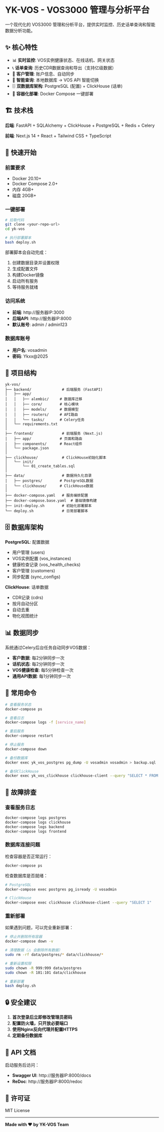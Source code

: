# YK-VOS - VOS3000 管理与分析平台

一个现代化的 VOS3000 管理和分析平台，提供实时监控、历史话单查询和智能数据分析功能。

## ✨ 核心特性

- 📊 **实时监控**: VOS实例健康状态、在线话机、网关状态
- 📞 **话单查询**: 历史CDR数据查询和导出（支持亿级数据）
- 👥 **客户管理**: 账户信息、自动同步
- 🔄 **智能查询**: 本地数据库 → VOS API 智能切换
- 🗄️ **双数据库架构**: PostgreSQL (配置) + ClickHouse (话单)
- 🐳 **容器化部署**: Docker Compose 一键部署

## 🏗️ 技术栈

**后端**: FastAPI + SQLAlchemy + ClickHouse + PostgreSQL + Redis + Celery

**前端**: Next.js 14 + React + Tailwind CSS + TypeScript

## 🚀 快速开始

### 前置要求

- Docker 20.10+
- Docker Compose 2.0+
- 内存 4GB+
- 磁盘 20GB+

### 一键部署

```bash
# 拉取代码
git clone <your-repo-url>
cd yk-vos

# 执行部署脚本
bash deploy.sh
```

部署脚本会自动完成：
1. 创建数据目录并设置权限
2. 生成配置文件
3. 构建Docker镜像
4. 启动所有服务
5. 等待服务就绪

### 访问系统

- **前端**: http://服务器IP:3000
- **后端API**: http://服务器IP:8000
- **默认账号**: admin / admin123

### 数据库账号

- **用户名**: vosadmin
- **密码**: Ykxx@2025

## 📂 项目结构

```
yk-vos/
├── backend/              # 后端服务 (FastAPI)
│   ├── app/
│   │   ├── alembic/     # 数据库迁移
│   │   ├── core/        # 核心模块
│   │   ├── models/      # 数据模型
│   │   ├── routers/     # API路由
│   │   └── tasks/       # Celery任务
│   └── requirements.txt
│
├── frontend/             # 前端服务 (Next.js)
│   ├── app/             # 页面和路由
│   ├── components/      # React组件
│   └── package.json
│
├── clickhouse/           # ClickHouse初始化脚本
│   └── init/
│       └── 01_create_tables.sql
│
├── data/                 # 数据持久化目录
│   ├── postgres/        # PostgreSQL数据
│   └── clickhouse/      # ClickHouse数据
│
├── docker-compose.yaml   # 服务编排配置
├── docker-compose.base.yaml  # 基础镜像构建
├── init-deploy.sh        # 初始化部署脚本
└── deploy.sh             # 日常部署脚本
```

## 🗄️ 数据库架构

**PostgreSQL**: 配置数据
- 用户管理 (users)
- VOS实例配置 (vos_instances)
- 健康检查记录 (vos_health_checks)
- 客户管理 (customers)
- 同步配置 (sync_configs)

**ClickHouse**: 话单数据
- CDR记录 (cdrs)
- 按月自动分区
- 自动去重
- 物化视图统计

## 📊 数据同步

系统通过Celery后台任务自动同步VOS数据：

- **客户数据**: 每2分钟同步一次
- **话机状态**: 每2分钟同步一次
- **VOS健康检查**: 每5分钟检查一次
- **通用API数据**: 每1分钟同步一次

## 🔧 常用命令

```bash
# 查看服务状态
docker-compose ps

# 查看日志
docker-compose logs -f [service_name]

# 重启服务
docker-compose restart

# 停止服务
docker-compose down

# 备份数据库
docker exec yk_vos_postgres pg_dump -U vosadmin vosadmin > backup.sql

# 备份ClickHouse
docker exec yk_vos_clickhouse clickhouse-client --query "SELECT * FROM vos_cdrs.cdrs FORMAT TabSeparated" > backup_cdrs.tsv
```

## 🐛 故障排查

### 查看服务日志

```bash
docker-compose logs postgres
docker-compose logs clickhouse
docker-compose logs backend
docker-compose logs frontend
```

### 数据库连接问题

检查容器是否正常运行：
```bash
docker-compose ps
```

检查数据库是否就绪：
```bash
# PostgreSQL
docker-compose exec postgres pg_isready -U vosadmin

# ClickHouse
docker-compose exec clickhouse clickhouse-client --query "SELECT 1"
```

### 重新部署

如果遇到问题，可以完全重新部署：

```bash
# 停止并删除所有容器
docker-compose down -v

# 清理数据（⚠️ 会删除所有数据）
sudo rm -rf data/postgres/* data/clickhouse/*

# 重新设置权限
sudo chown -R 999:999 data/postgres
sudo chown -R 101:101 data/clickhouse

# 重新部署
bash deploy.sh
```

## 🔒 安全建议

1. **首次登录后立即修改管理员密码**
2. **配置防火墙，只开放必要端口**
3. **使用Nginx反向代理并配置HTTPS**
4. **定期备份数据库**

## 📖 API 文档

启动服务后访问：

- **Swagger UI**: http://服务器IP:8000/docs
- **ReDoc**: http://服务器IP:8000/redoc

## 📄 许可证

MIT License

---

**Made with ❤️ by YK-VOS Team**
